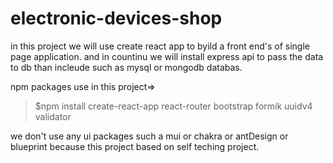 # electronic-devices-shop
in this project we will use create react app to byild a front end's of single page application.
and in countinu we will install express api to pass the data to db than incleude such as mysql or mongodb databas.


npm packages use in this project=>
> $npm install create-react-app react-router bootstrap formik uuidv4 validator 


we don't use any ui packages such a mui or chakra or antDesign or blueprint because this project based on self teching project.


